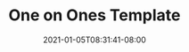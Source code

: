 ---
title: "One on Ones Template"
date: 2021-01-05T08:31:41-08:00
lastmod: 2021-01-05T08:31:41-08:00
weight: ""
draft: true
---